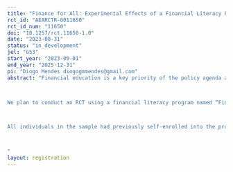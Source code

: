 ```yaml
---
title: "Finance for All: Experimental Effects of a Financial Literacy Program"
rct_id: "AEARCTR-0011650"
rct_id_num: "11650"
doi: "10.1257/rct.11650-1.0"
date: "2023-08-31"
status: "in_development"
jel: "G53"
start_year: "2023-09-01"
end_year: "2025-12-31"
pi: "Diogo Mendes diogogmmendes@gmail.com"
abstract: "Financial education is a key priority of the policy agenda aimed at fostering financial inclusion and enhancing economic and development outcomes. While academic research on the impact of financial education on financial knowledge and decisions have been rapidly expanding, most of the evidence focuses on low-income individuals and developing economies (Kaiser, Lusardi, Menkhoff, and Urban, 2022). However, having the necessary knowledge, skills, and attitudes to make good financial decisions is not just relevant for this group of people or countries. For instance, a recent survey conducted by the European Commission highlighted the urgent need to improve financial literacy in the European Union (EU), with only 18 percent of citizens demonstrating a high level of financial literacy (European Commission, 2023). In this project, we have the ideal setting to conduct a randomized controlled trial (RCT) on financial education in a developed OECD country (Portugal), targeting mainly middle-income individuals, with the adults spread throughout the country. Indeed, Portugal ranked last among EU members in the latest European Commission’s financial literacy ranking, and national authorities such as the country’s central bank (Banco de Portugal) and other government agencies have put forward different strategies to increase financial and digital literacy levels.

We plan to conduct an RCT using a financial literacy program named “Finanças para Todos” (i.e., Finance for All) to be implemented by the Finance Knowledge Center of the Nova School of Business and Economics. A pilot of the program took place during the 2022/2023 academic year, which had around 700 participants attending in person or online and was highly successful in terms of demand for the program and feedback received. Our experimental design consists of randomly allocating participants to a treatment group that is assigned to attend the financial literacy program (in-person or online format) or a control group that is not assigned to attend the training. 

All individuals in the sample had previously self-enrolled into the program following an outreach campaign using different news outlets in the country. Our sample consists of over 5200 participants of which 66% are women, 74% have attained some higher education level, 76% have some type of credit product, and 44% have a household income higher than 2000EUR. The average age is 40 years.

"
layout: registration
---
```


